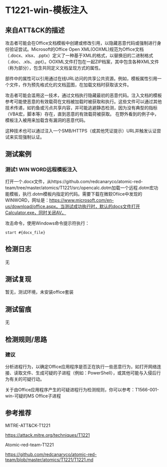 # T1221-win-模板注入
## 来自ATT&CK的描述

攻击者可能会在Office文档模板中创建或修改引用，以隐藏恶意代码或强制进行身份验证尝试。Microsoft的Office Open XML(OOXML)规范为Office文档（.docx、xlsx、.pptx）定义了一种基于XML的格式，以替换旧的二进制格式（.doc、.xls、.ppt）。OOXML文件打包在一起ZIP档案，其中包含各种XML文件（称为部分），包含共同定义文档呈现方式的属性。

部件中的属性可以引用通过在线URL访问的共享公共资源。例如，模板属性引用一个文件，作为预先格式化的文档蓝图，在加载文档时获取该文件。

攻击者可能会滥用这一技术，通过文档执行隐藏最初的恶意代码。注入文档的模板参考可能使恶意的有效载荷在文档被加载时被获取和执行。这些文件可以通过其他技术传递，如钓鱼或污点共享内容，并可能逃避静态检测，因为没有典型的指标（VBA宏，脚本等）存在，直到恶意的有效载荷被获取。 在野外看到的例子中，模板注入被用来加载含有漏洞的恶意代码。

这种技术也可以通过注入一个SMB/HTTPS（或其他凭证提示）URL并触发认证尝试来实现强制认证。

## 测试案例

### 测试1 WIN WORD远程模板注入

打开一个.docx文件，从https://github.com/redcanaryco/atomic-red-team/tree/master/atomics/T1221/src/opencalc.dotm加载一个远程.dotm宏功能模板，执行.dotm模板内指定的代码。需要下载在微软Ofiice中发现的WINWORD，网址是：https://www.microsoft.com/en-us/download/office.aspx。当测试成功执行时，默认的docs文件打开Calculator.exe，同时关闭AV。

攻击命令，使用Windows命令提示符执行：
```
start #{docx_file}
```

## 检测日志

无

## 测试复现

暂无，测试环境，未安装office套装

## 测试留痕

无

## 检测规则/思路

### 建议

分析进程行为，以确定Office应用程序是否正在执行一些恶意行为，如打开网络连接、读取文件、生成可疑的子进程（例如：PowerShell），或其他可能与入侵后行为有关的可疑行动。

关于由Office应用程序产生的可疑进程行为检测规则，你可以参考：T1566-001-win-可疑的MS Office子进程

## 参考推荐

MITRE-ATT&CK-T1221

<https://attack.mitre.org/techniques/T1221>

Atomic-red-team-T1221

<https://github.com/redcanaryco/atomic-red-team/blob/master/atomics/T1221/T1221.md>